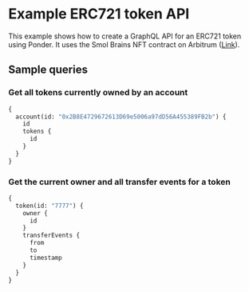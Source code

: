 # Example ERC721 token API

This example shows how to create a GraphQL API for an ERC721 token using Ponder. It uses the Smol Brains NFT contract on Arbitrum ([Link](https://arbiscan.io/address/0x6325439389E0797Ab35752B4F43a14C004f22A9c)).

## Sample queries

### Get all tokens currently owned by an account

```graphql
{
  account(id: "0x2B8E4729672613D69e5006a97dD56A455389FB2b") {
    id
    tokens {
      id
    }
  }
}
```

### Get the current owner and all transfer events for a token

```graphql
{
  token(id: "7777") {
    owner {
      id
    }
    transferEvents {
      from
      to
      timestamp
    }
  }
}
```
